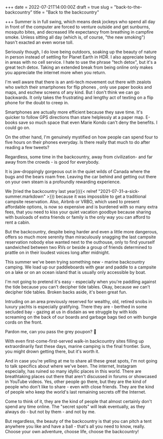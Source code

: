+++
date = 2022-07-21T14:00:00Z
draft = true
slug = "back-to-the-backcountry"
title = "Back to the backcountry"

+++
Summer is in full swing, which means desk jockeys who spend all day in front of the computer are forced to venture outside and get sunburns, mosquito bites, and decreased life expectancy from breathing in campfire smoke. Unless sitting all day (which is, of course, "the new smoking") hasn't exacted an even worse toll.

Seriously though, I do love being outdoors, soaking up the beauty of nature in person instead of settling for Planet Earth in HDR. I also appreciate being in areas with no cell service. I hate to use the phrase "tech detox", but it's a great tech detox. Taking an extended break from being online only makes you appreciate the internet more when you return.

I'm well aware that there is an anti-tech movement out there with zealots who switch their smartphones for flip phones , only use paper books and maps, and eschew screens of any kind. But I don't think we can go backwards. It only takes the frustrating and lengthy act of texting on a flip phone for the doubt to creep in.

Smartphones are actually more efficient because they save time. It's quicker to follow GPS directions than stare helplessly at a paper map. E-books save so much space that even Marie Kondo can't deny the benefits. I could go on.

On the other hand, I'm genuinely mystified on how people can spend four to five hours on their phones everyday. Is there really that much to do after reading a few tweets?

Regardless, some time in the backcountry, away from civilization- and far away from the crowds - is good for everybody.

<!--more-->

It is jaw-droppingly gorgeous out in the quiet wilds of Canada where the bugs and the bears roam free. Leaving the car behind and getting out there on your own steam is a profoundly rewarding experience.

We [tried the backcountry last year]({{< relref "2021-07-31-a-sick-summer.markdown" >}}) because it was impossible to get a traditional campsite reservation. Also, Airbnb or VRBO, which used to present affordable options, is now so expensive and is burdened with so many extra fees, that you need to kiss your quiet vacation goodbye because sharing with busloads of extra friends or family is the only way you can afford to rent a cabin.

But the backcountry, despite being harder and even a little more dangerous, offers so much more serenity than miraculously snagging the last campsite reservation nobody else wanted next to the outhouse, only to find yourself sandwiched between two RVs or beside a group of friends determined to prattle on in their loudest voices long after midnight.

This summer we've been trying something new - marine backcountry camping. We load up our paddleboards with gear and paddle to a campsite on a lake or on an ocean island that is usually only accessible by boat.

I'm not going to pretend it's easy - especially when you're paddling against the tide because you can't decipher tide tables. Okay, because _we_ can't decipher tide tables. Broken backs aside, it's been great fun.

Intruding on an area previously reserved for wealthy, old, retired snobs in luxury yachts is especially gratifying. There they are - berthed in some secluded bay - gazing at us in disdain as we struggle by with kids screaming on the back of our boards and garbage bags tied on with bungie cords on the front.

Pardon me, can you pass the grey poupon? 🤣

With even first-come-first-served walk-in backcountry sites filling up extraordinarily fast these days, marine camping is the final frontier. Sure, you might drown getting there, but it's worth it.

And in case you're yelling at me to share all these great spots, I'm not going to talk specifics about where we've been. The internet, Instagram especially, has ruined so many idyllic places in this world. There are breathtaking places out there that aren't discussed in forums or showcased in YouTube videos. Yes, other people go there, but they are the kind of people who don't like to share - even with close friends. They are the kind of people who keep the world's last remaining secrets off the Internet.

Come to think of it, they are the kind of people that almost certainly don't spend any time online. The "secret spots" will leak eventually, as they always do - but not by them - and not by me. 

But regardless, the beauty of the backcountry is that you can pitch a tent anywhere you like and have a ball - that's all you need to know, really. Choose your own adventure, choose life, choose the backcountry!